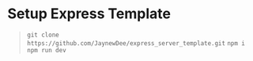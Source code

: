# Setup Express Template

> `git clone https://github.com/JaynewDee/express_server_template.git`
> `npm i`
> `npm run dev`